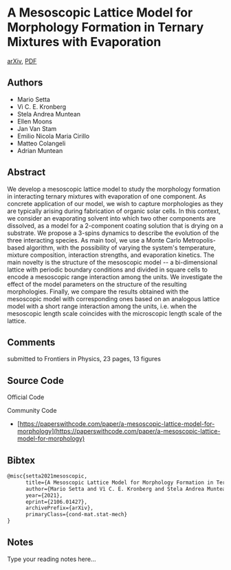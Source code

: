
# A Mesoscopic Lattice Model for Morphology Formation in Ternary Mixtures with Evaporation

[arXiv](https://arxiv.org/abs/2106.01427), [PDF](https://arxiv.org/pdf/2106.01427.pdf)

## Authors

- Mario Setta
- Vì C. E. Kronberg
- Stela Andrea Muntean
- Ellen Moons
- Jan Van Stam
- Emilio Nicola Maria Cirillo
- Matteo Colangeli
- Adrian Muntean

## Abstract

We develop a mesoscopic lattice model to study the morphology formation in interacting ternary mixtures with evaporation of one component. As concrete application of our model, we wish to capture morphologies as they are typically arising during fabrication of organic solar cells. In this context, we consider an evaporating solvent into which two other components are dissolved, as a model for a 2-component coating solution that is drying on a substrate. We propose a 3-spins dynamics to describe the evolution of the three interacting species. As main tool, we use a Monte Carlo Metropolis-based algorithm, with the possibility of varying the system's temperature, mixture composition, interaction strengths, and evaporation kinetics. The main novelty is the structure of the mesoscopic model -- a bi-dimensional lattice with periodic boundary conditions and divided in square cells to encode a mesoscopic range interaction among the units. We investigate the effect of the model parameters on the structure of the resulting morphologies. Finally, we compare the results obtained with the mesoscopic model with corresponding ones based on an analogous lattice model with a short range interaction among the units, i.e. when the mesoscopic length scale coincides with the microscopic length scale of the lattice.

## Comments

submitted to Frontiers in Physics, 23 pages, 13 figures

## Source Code

Official Code



Community Code

- [https://paperswithcode.com/paper/a-mesoscopic-lattice-model-for-morphology](https://paperswithcode.com/paper/a-mesoscopic-lattice-model-for-morphology)

## Bibtex

```tex
@misc{setta2021mesoscopic,
      title={A Mesoscopic Lattice Model for Morphology Formation in Ternary Mixtures with Evaporation}, 
      author={Mario Setta and Vì C. E. Kronberg and Stela Andrea Muntean and Ellen Moons and Jan Van Stam and Emilio Nicola Maria Cirillo and Matteo Colangeli and Adrian Muntean},
      year={2021},
      eprint={2106.01427},
      archivePrefix={arXiv},
      primaryClass={cond-mat.stat-mech}
}
```

## Notes

Type your reading notes here...

